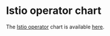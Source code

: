 # Istio operator chart

The [Istio operator](https://github.com/banzaicloud/istio-operator) chart is available [here](https://github.com/banzaicloud/istio-operator/tree/release-1.1/deploy/charts/istio-operator).
